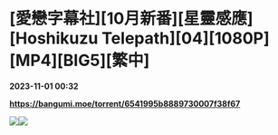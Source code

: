 # [愛戀字幕社][10月新番][星靈感應][Hoshikuzu Telepath][04][1080P][MP4][BIG5][繁中]

**2023-11-01 00:32**

**https://bangumi.moe/torrent/6541995b8889730007f38f67**

![](https://ptpimg.me/g48ai9.jpg)![](https://i.loli.net/2021/03/19/Cp1BvFYEu5wVzkK.jpg)